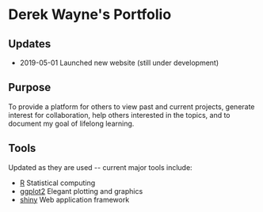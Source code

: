# Derek Wayne's Portfolio

## Updates

* 2019-05-01 Launched new website (still under development)

## Purpose

To provide a platform for others to view past and current projects, generate interest for collaboration, help others interested in the topics, and to document my goal of lifelong learning.

## Tools

Updated as they are used -- current major tools include:

* [R](https://cran.r-project.org/) Statistical computing
* [ggplot2](https://cran.r-project.org/web/packages/ggplot2/index.html) Elegant plotting and graphics
* [shiny](https://cran.r-project.org/web/packages/shiny/index.html) Web application framework
